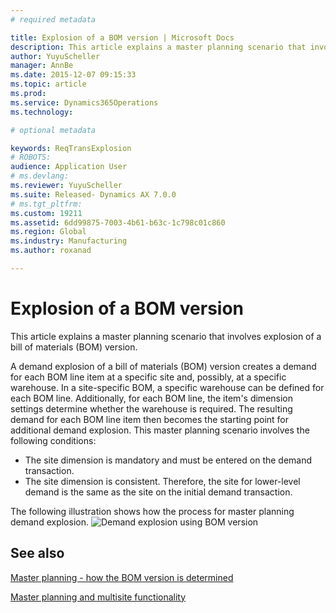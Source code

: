 ```yaml
---
# required metadata

title: Explosion of a BOM version | Microsoft Docs
description: This article explains a master planning scenario that involves explosion of a bill of materials (BOM) version.
author: YuyuScheller
manager: AnnBe
ms.date: 2015-12-07 09:15:33
ms.topic: article
ms.prod: 
ms.service: Dynamics365Operations
ms.technology: 

# optional metadata

keywords: ReqTransExplosion
# ROBOTS: 
audience: Application User
# ms.devlang: 
ms.reviewer: YuyuScheller
ms.suite: Released- Dynamics AX 7.0.0
# ms.tgt_pltfrm: 
ms.custom: 19211
ms.assetid: 6dd99875-7003-4b61-b63c-1c798c01c860
ms.region: Global
ms.industry: Manufacturing
ms.author: roxanad

---
```


# Explosion of a BOM version

This article explains a master planning scenario that involves explosion of a bill of materials (BOM) version.

A demand explosion of a bill of materials (BOM) version creates a demand for each BOM line item at a specific site and, possibly, at a specific warehouse. In a site-specific BOM, a specific warehouse can be defined for each BOM line. Additionally, for each BOM line, the item's dimension settings determine whether the warehouse is required. The resulting demand for each BOM line item then becomes the starting point for additional demand explosion. This master planning scenario involves the following conditions:

-   The site dimension is mandatory and must be entered on the demand transaction.
-   The site dimension is consistent. Therefore, the site for lower-level demand is the same as the site on the initial demand transaction.

The following illustration shows how the process for master planning demand explosion. ![Demand explosion using BOM version](./media/multisitedemandexplosionscenariousingbomversion.gif)

See also
--------

[Master planning - how the BOM version is determined](https://docs.microsoft.com/en-us/dynamics365/operations/manufacturing/master-planning/master-planning-how-the-bom-version-is-determined)

[Master planning and multisite functionality](https://docs.microsoft.com/en-us/dynamics365/operations/manufacturing/master-planning/master-planning-and-multisite-functionality)

